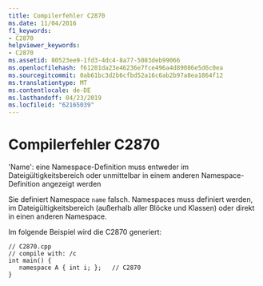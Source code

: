 ```yaml
---
title: Compilerfehler C2870
ms.date: 11/04/2016
f1_keywords:
- C2870
helpviewer_keywords:
- C2870
ms.assetid: 80523ee9-1fd3-4dc4-8a77-5083deb99066
ms.openlocfilehash: f61281da23e46236e7fce496a4d89086e5d6c0ea
ms.sourcegitcommit: 0ab61bc3d2b6cfbd52a16c6ab2b97a8ea1864f12
ms.translationtype: MT
ms.contentlocale: de-DE
ms.lasthandoff: 04/23/2019
ms.locfileid: "62165039"
---
```

# <a name="compiler-error-c2870"></a>Compilerfehler C2870

'Name': eine Namespace-Definition muss entweder im Dateigültigkeitsbereich oder unmittelbar in einem anderen Namespace-Definition angezeigt werden

Sie definiert Namespace `name` falsch. Namespaces muss definiert werden, im Dateigültigkeitsbereich (außerhalb aller Blöcke und Klassen) oder direkt in einen anderen Namespace.

Im folgende Beispiel wird die C2870 generiert:

```
// C2870.cpp
// compile with: /c
int main() {
   namespace A { int i; };   // C2870
}
```